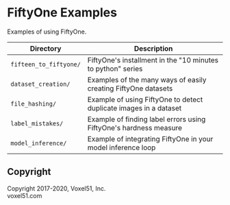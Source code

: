 # FiftyOne Examples

Examples of using FiftyOne.

| Directory              | Description                                                       |
| ---------------------- | ----------------------------------------------------------------- |
| `fifteen_to_fiftyone/` | FiftyOne's installment in the "10 minutes to python" series       |
| `dataset_creation/`    | Examples of the many ways of easily creating FiftyOne datasets    |
| `file_hashing/`        | Example of using FiftyOne to detect duplicate images in a dataset |
| `label_mistakes/`      | Example of finding label errors using FiftyOne's hardness measure |
| `model_inference/`     | Example of integrating FiftyOne in your model inference loop      |

## Copyright

Copyright 2017-2020, Voxel51, Inc.<br> voxel51.com
